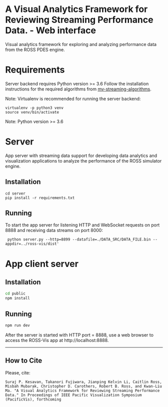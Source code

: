 # A Visual Analytics Framework for Reviewing Streaming Performance Data. - Web interface

Visual analytics framework for exploring and analyzing performance data from the ROSS PDES engine.

# Requirements
Server backend requires Python version >= 3.6
Follow the installation instructions for the required algorithms from [mv-streaming-algorithms](https://github.com/VIDILabs/mv-streaming-algorithms).

Note: Virtualenv is recommended for running the server backend: 

```
virtualenv -p python3 venv
source venv/bin/activate
```

Note: Python version >= 3.6

# Server
App server with streaming data support for developing data analytics and visualization applications to analyze the performance of the ROSS simulator engine.

## Installation
```
cd server
pip install -r requirements.txt
```

## Running
To start the app server for listening HTTP and WebSocket requests on port 8888 and receiving data streams on port 8000:

```
 python server.py --http=8899 --datafile=./DATA_SRC/DATA_FILE.bin --appdir=../ross-vis/dist' 
```

# App client server

## Installation
``` bash
cd public
npm install
```

## Running
``` bash
npm run dev
```

After the server is started with HTTP port = 8888, use a web browser to access the ROSS-Vis app at http://localhost:8888.

******
How to Cite
-----
Please, cite:

~~~
Suraj P. Kesavan, Takanori Fujiwara, Jianping Kelvin Li, Caitlin Ross, Misbah Mubarak, Christopher D. Carothers, Robert B. Ross, and Kwan-Liu Ma. "A Visual Analytics Framework for Reviewing Streaming Performance Data." In Proceedings of IEEE Pacific Visualization Symposium (PacificVis), forthcoming
~~~